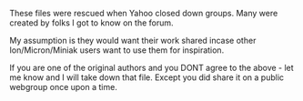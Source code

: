 These files were rescued when Yahoo closed down groups.
Many were created by folks I got to know on the forum.

My assumption is they would want their work shared incase other Ion/Micron/Miniak users want to use them for inspiration.

If you are one of the original authors and you DONT agree to the above - let me know and I will take down that file.
Except you did share it on a public webgroup once upon a time.